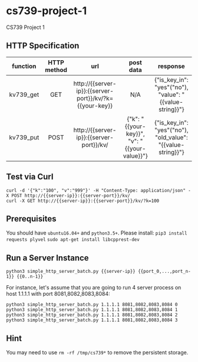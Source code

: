 # cs739-project-1
CS739 Project 1

## HTTP Specification

| function | HTTP method | url | post data | response |
|:--------------------:|:-----------:|:----------------------:|:---:|:---:|
|      kv739_get     | GET       |  http://{{server-ip}}:{{server-port}}/kv/?k={{your-key}} | N/A | {"is_key_in": "yes"("no"), "value": "{{value-string}}"} |
|      kv739_put     | POST       |  http://{{server-ip}}:{{server-port}}/kv/ | {"k": "{{your-key}}", "v": "{{your-value}}"} | {"is_key_in": "yes"("no"), "old_value": "{{value-string}}"} |

## Test via Curl
```
curl -d '{"k":"100", "v":"999"}' -H "Content-Type: application/json" -X POST http://{{server-ip}}:{{server-port}}/kv/
curl -X GET http://{{server-ip}}:{{server-port}}/kv/?k=100
```

## Prerequisites
You should have `ubuntu16.04+` and `python3.5+`.
Please install:
`pip3 install requests plyvel`
`sudo apt-get install libcpprest-dev`

## Run a Server Instance
```
python3 simple_http_server_batch.py {{server-ip}} {{port_0,...,port_n-1}} {{0..n-1}}
```
For instance, let's assume that you are going to run 4 server process on host 1.1.1.1 with port 8081,8082,8083,8084:
```
python3 simple_http_server_batch.py 1.1.1.1 8081,8082,8083,8084 0
python3 simple_http_server_batch.py 1.1.1.1 8081,8082,8083,8084 1
python3 simple_http_server_batch.py 1.1.1.1 8081,8082,8083,8084 2
python3 simple_http_server_batch.py 1.1.1.1 8081,8082,8083,8084 3
```

## Hint
You may need to use `rm -rf /tmp/cs739*` to remove the persistent storage.
